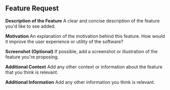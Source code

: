 ## Feature Request

**Description of the Feature**
A clear and concise description of the feature you'd like to see added.

**Motivation**
An explanation of the motivation behind this feature. How would it improve the user experience or utility of the software?

**Screenshot (Optional)**
If possible, add a screenshot or illustration of the feature you're proposing.

**Additional Context**
Add any other context or information about the feature that you think is relevant.

**Additional Information**
Add any other information you think is relevant.
